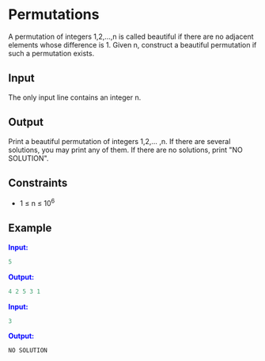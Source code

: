 # Permutations

A permutation of integers 1,2,&hellip;,n is called beautiful if there are no adjacent elements whose difference is 1.
Given n, construct a beautiful permutation if such a permutation exists.  

## Input
The only input line contains an integer n.

## Output
Print a beautiful permutation of integers 1,2,&hellip; ,n. If there are several solutions, you may print any of them. If there are no solutions, print "NO SOLUTION".  

## Constraints

- 1 &le; n &le;   10<sup>6</sup>  

## Example
<font color="blue">**Input:**</font> 
```c++
5
```
<font color="blue">**Output:**</font>
```c++
4 2 5 3 1
```

<font color="blue">**Input:**</font>
```c++
3
```
<font color="blue">**Output:**</font>
```c++
NO SOLUTION
```

